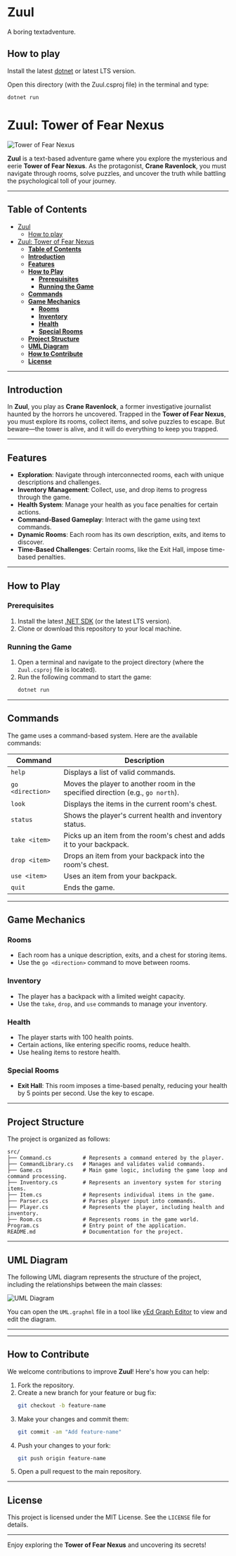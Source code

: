 # Zuul

A boring textadventure.

## How to play

Install the latest [dotnet](https://dotnet.microsoft.com/en-us/download) or latest LTS version.

Open this directory (with the Zuul.csproj file) in the terminal and type:

```
dotnet run
```
# Zuul: Tower of Fear Nexus

![Tower of Fear Nexus](Tower%20of%20Fear%20Nexus.png)

**Zuul** is a text-based adventure game where you explore the mysterious and eerie **Tower of Fear Nexus**. As the protagonist, **Crane Ravenlock**, you must navigate through rooms, solve puzzles, and uncover the truth while battling the psychological toll of your journey.

---

## **Table of Contents**

- [Zuul](#zuul)
  - [How to play](#how-to-play)
- [Zuul: Tower of Fear Nexus](#zuul-tower-of-fear-nexus)
  - [**Table of Contents**](#table-of-contents)
  - [**Introduction**](#introduction)
  - [**Features**](#features)
  - [**How to Play**](#how-to-play-1)
    - [**Prerequisites**](#prerequisites)
    - [**Running the Game**](#running-the-game)
  - [**Commands**](#commands)
  - [**Game Mechanics**](#game-mechanics)
    - [**Rooms**](#rooms)
    - [**Inventory**](#inventory)
    - [**Health**](#health)
    - [**Special Rooms**](#special-rooms)
  - [**Project Structure**](#project-structure)
  - [**UML Diagram**](#uml-diagram)
  - [**How to Contribute**](#how-to-contribute)
  - [**License**](#license)

---

## **Introduction**

In **Zuul**, you play as **Crane Ravenlock**, a former investigative journalist haunted by the horrors he uncovered. Trapped in the **Tower of Fear Nexus**, you must explore its rooms, collect items, and solve puzzles to escape. But beware—the tower is alive, and it will do everything to keep you trapped.

---

## **Features**

- **Exploration**: Navigate through interconnected rooms, each with unique descriptions and challenges.
- **Inventory Management**: Collect, use, and drop items to progress through the game.
- **Health System**: Manage your health as you face penalties for certain actions.
- **Command-Based Gameplay**: Interact with the game using text commands.
- **Dynamic Rooms**: Each room has its own description, exits, and items to discover.
- **Time-Based Challenges**: Certain rooms, like the Exit Hall, impose time-based penalties.

---

## **How to Play**

### **Prerequisites**

1. Install the latest [.NET SDK](https://dotnet.microsoft.com/en-us/download) (or the latest LTS version).
2. Clone or download this repository to your local machine.

### **Running the Game**

1. Open a terminal and navigate to the project directory (where the `Zuul.csproj` file is located).
2. Run the following command to start the game:
   ```bash
   dotnet run
   ```

---

## **Commands**

The game uses a command-based system. Here are the available commands:

| Command   | Description                                                                 |
|-----------|-----------------------------------------------------------------------------|
| `help`    | Displays a list of valid commands.                                          |
| `go <direction>` | Moves the player to another room in the specified direction (e.g., `go north`). |
| `look`    | Displays the items in the current room's chest.                             |
| `status`  | Shows the player's current health and inventory status.                     |
| `take <item>` | Picks up an item from the room's chest and adds it to your backpack.    |
| `drop <item>` | Drops an item from your backpack into the room's chest.                |
| `use <item>` | Uses an item from your backpack.                                         |
| `quit`    | Ends the game.                                                              |

---

## **Game Mechanics**

### **Rooms**
- Each room has a unique description, exits, and a chest for storing items.
- Use the `go <direction>` command to move between rooms.

### **Inventory**
- The player has a backpack with a limited weight capacity.
- Use the `take`, `drop`, and `use` commands to manage your inventory.

### **Health**
- The player starts with 100 health points.
- Certain actions, like entering specific rooms, reduce health.
- Use healing items to restore health.

### **Special Rooms**
- **Exit Hall**: This room imposes a time-based penalty, reducing your health by 5 points per second. Use the key to escape.

---

## **Project Structure**

The project is organized as follows:

```
src/
├── Command.cs          # Represents a command entered by the player.
├── CommandLibrary.cs   # Manages and validates valid commands.
├── Game.cs             # Main game logic, including the game loop and command processing.
├── Inventory.cs        # Represents an inventory system for storing items.
├── Item.cs             # Represents individual items in the game.
├── Parser.cs           # Parses player input into commands.
├── Player.cs           # Represents the player, including health and inventory.
├── Room.cs             # Represents rooms in the game world.
Program.cs              # Entry point of the application.
README.md               # Documentation for the project.
```

---

## **UML Diagram**

The following UML diagram represents the structure of the project, including the relationships between the main classes:

![UML Diagram](UML.graphml)

You can open the `UML.graphml` file in a tool like [yEd Graph Editor](https://www.yworks.com/products/yed) to view and edit the diagram.

---

---

## **How to Contribute**

We welcome contributions to improve **Zuul**! Here's how you can help:

1. Fork the repository.
2. Create a new branch for your feature or bug fix:
   ```bash
   git checkout -b feature-name
   ```
3. Make your changes and commit them:
   ```bash
   git commit -am "Add feature-name"
   ```
4. Push your changes to your fork:
   ```bash
   git push origin feature-name
   ```
5. Open a pull request to the main repository.

---

## **License**

This project is licensed under the MIT License. See the `LICENSE` file for details.

---

Enjoy exploring the **Tower of Fear Nexus** and uncovering its secrets!